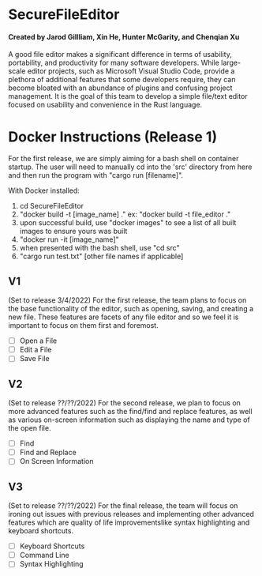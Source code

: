 # SecureFileEditor
#### Created by Jarod Gillliam, Xin He, Hunter McGarity, and Chenqian Xu
A good file editor makes a significant difference in terms of usability, portability, and productivity for many software developers. While large-scale editor projects, such as Microsoft Visual Studio Code, provide a plethora of additional features that some developers require, they can become bloated with an abundance of plugins and confusing project management. It is the goal of this team to develop a simple file/text editor focused on usability and convenience in the Rust language.

# Docker Instructions (Release 1)
For the first release, we are simply aiming for a bash shell on container startup. The user will need to manually cd into the 'src' directory from here and then
run the program with "cargo run [filename]".

With Docker installed:
1) cd SecureFileEditor
2) "docker build -t [image_name] ."
    ex: "docker build -t file_editor ."
3) upon successful build, use "docker images" to see a list of all built images to ensure yours was built
4) "docker run -it [image_name]"
5) when presented with the bash shell, use "cd src"
6) "cargo run test.txt" [other file names if applicable]

## V1
(Set to release 3/4/2022)
For the first release, the team plans to focus on the base functionality of the editor, such as opening, saving, and creating a new file. These features are facets of any file editor and so we feel it is important to focus on them first and foremost.
* [ ] Open a File
* [ ] Edit a File
* [ ] Save File

## V2
(Set to release ??/??/2022)
For the second release, we plan to focus on more advanced features such as the find/find and replace features, as well as various on-screen information such as displaying the name and type of the open file. 
* [ ] Find
* [ ] Find and Replace
* [ ] On Screen Information

## V3
(Set to release ??/??/2022)
For the final release, the team will focus on ironing out issues with previous releases and implementing other advanced features which are quality of life improvementslike  syntax highlighting and keyboard shortcuts.
* [ ] Keyboard Shortcuts
* [ ] Command Line
* [ ] Syntax Highlighting
